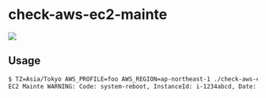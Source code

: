 # check-aws-ec2-mainte

[![](https://travis-ci.org/ntrv/check-aws-ec2-mainte.svg?branch=master)](https://travis-ci.org/ntrv/check-aws-ec2-mainte)

## Usage

```bash
$ TZ=Asia/Tokyo AWS_PROFILE=foo AWS_REGION=ap-northeast-1 ./check-aws-ec2-mainte --all
EC2 Mainte WARNING: Code: system-reboot, InstanceId: i-1234abcd, Date: 2019-03-29T21:00:00+09:00 - 2019-03-29T23:00:00+09:00, Description: scheduled reboot
```
